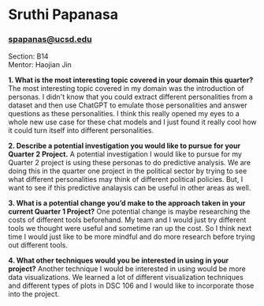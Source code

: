 # Sruthi Papanasa 
### spapanas@ucsd.edu

Section: B14\
Mentor: Haojian Jin

 **1. What is the most interesting topic covered in your domain this quarter?**
The most interesting topic covered in my domain was the introduction of personas. I didn't know that you could extract different personalities from a dataset and then use ChatGPT to emulate those personalities and answer questions as these personalities. I think this really opened my eyes to a whole new use case for these chat models and I just found it really cool how it could turn itself into different personalities.
      
 **2. Describe a potential investigation you would like to pursue for your Quarter 2 Project.**
A potential investigation I would like to pursue for my Quarter 2 project is using these personas to do predictive analysis. We are doing this in the quarter one project in the political sector by trying to see what different personalities may think of different political policies. But, I want to see if this predictive analaysis can be useful in other areas as well.
      
 **3. What is a potential change you’d make to the approach taken in your current Quarter 1 Project?**
 One potential change is maybe researching the costs of different tools beforehand. My team and I would just try different tools we thought were useful and sometime ran up the cost. So I think next time I would just like to be more mindful and do more research before trying out different tools.
      
 **4. What other techniques would you be interested in using in your project?**
 Another technique I would be interested in using would be more data visualizations. We learned a lot of different visualization techniques and different types of plots in DSC 106 and I would like to incorporate those into the project.

